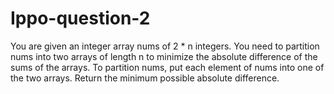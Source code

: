 # Ippo-question-2
You are given an integer array nums of 2 * n integers.
You need to partition nums into two arrays of length n to
minimize the absolute difference of the sums of the
arrays. To partition nums, put each element of nums into
one of the two arrays.
Return the minimum possible absolute difference.
